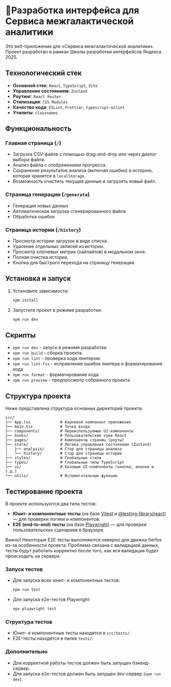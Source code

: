 # 🚀Разработка интерфейса для Сервиса межгалактической аналитики

Это веб-приложение для «Сервиса межгалактической аналитики». Проект разработан в рамках Школы разработки интерфейсов Яндекса 2025.

## Технологический стек

- **Основной стек**: `React`, `TypeScript`, `Vite`
- **Управление состоянием**: `Zustand`
- **Роутинг**: `React Router`
- **Стилизация**: `CSS Modules`
- **Качество кода**: `ESLint`, `Prettier`, `typescript-eslint`
- **Утилиты**: `classnames`

## Функциональность

### Главная страница (`/`)

- Загрузка CSV-файла с помощью drag-and-drop или через диалог выбора файла.
- Анализ файла с отображением прогресса.
- Сохранение результатов анализа (включая ошибки) в историю, которая хранится в `localStorage`.
- Возможность очистить текущие данные и загрузить новый файл.

### Страница генерации (`/generate`)

- Генерация новых данных
- Автоматическая загрузка сгенерированного файла
- Обработка ошибок

### Страница истории (`/history`)

- Просмотр истории загрузок в виде списка.
- Удаление отдельных записей из истории.
- Просмотр ключевых метрик (хайлайтов) в модальном окне.
- Полная очистка истории.
- Кнопка для быстрого перехода на страницу генерации.

## Установка и запуск

1. Установите зависимости:

    ```bash
    npm install
    ```

2. Запустите проект в режиме разработки:
    ```bash
    npm run dev
    ```

## Скрипты

- `npm run dev` - запуск в режиме разработки
- `npm run build` - сборка проекта
- `npm run lint` - проверка кода линтером
- `npm run lint:fix` - исправление ошибок линтера и форматирование кода
- `npm run format` - форматирование кода
- `npm run preview` - предпросмотр собранного проекта

## Структура проекта

Ниже представлена структура основных директорий проекта:

```
src/
├── App.tsx             # Корневой компонент приложения
├── main.tsx            # Точка входа
├── components/         # Переиспользуемые UI-компоненты
├── hooks/              # Пользовательские хуки React
├── pages/              # Компоненты страниц (роуты)
├── store/              # Логика управления состоянием (Zustand)
│   ├── analysis/       # Стор для страницы анализа
│   └── history/        # Стор для страницы истории
├── styles/             # Глобальные стили
├── types/              # Глобальные типы TypeScript
├── ui/                 # Базовые UI-компоненты (кнопки, иконки и т.д.)
└── utils/              # Вспомогательные функции
```

## Тестирование проекта

В проекте используются два типа тестов:

- **Юнит- и компонентные тесты** (на базе [Vitest](https://vitest.dev/) и [@testing-library/react](https://testing-library.com/docs/react-testing-library/intro/)) — для проверки логики и компонентов.
- **E2E (end-to-end) тесты** (на базе [Playwright](https://playwright.dev/)) — для проверки пользовательских сценариев в браузере.

Важно! Некоторые E2E тесты выполняются неверно для движка fierfox из-за особенности проекта. Проблема связана с валидацией данных, тесты будут работать корректно после того, как вся валидация будет происходить на сервере.

### Запуск тестов

- Для запуска всех юнит- и компонентных тестов:

    ```bash
    npm run test
    ```

- Для запуска e2e-тестов Playwright:
    ```bash
    npx playwright test
    ```

### Структура тестов

- Юнит- и компонентные тесты находятся в `src/tests/`.
- E2E-тесты находятся в папке `tests/`.

### Дополнительно

- Для корректной работы тестов должен быть запущен бэкенд-сервер.
- Для запуска e2e-тестов должен быть запущен dev-сервер (`npm run dev`).
